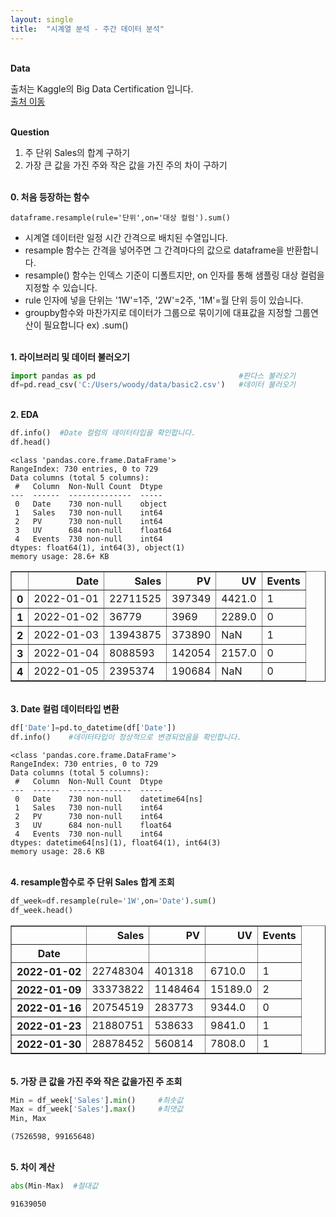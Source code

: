```yaml
---
layout: single
title:  "시계열 분석 - 주간 데이터 분석"
---
```


<br/>**Data**<br/>

출처는 Kaggle의 Big Data Certification 입니다.<br/>
[출처 이동](https://www.kaggle.com/code/agileteam/py-t1-8-expected-questions/notebook)

<br/>**Question**<br/>

1. 주 단위 Sales의 합계 구하기
2. 가장 큰 값을 가진 주와 작은 값을 가진 주의 차이 구하기


<br/>**0. 처음 등장하는 함수**<br/>

    dataframe.resample(rule='단위',on='대상 컬럼').sum()

+ 시계열 데이터란 일정 시간 간격으로 배치된 수열입니다.
+ resample 함수는 간격을 넣어주면 그 간격마다의 값으로 dataframe을 반환합니다.
+ resample() 함수는 인덱스 기준이 디폴트지만, on 인자를 통해 샘플링 대상 컬럼을 지정할 수 있습니다.
+ rule 인자에 넣을 단위는 '1W'=1주, '2W'=2주, '1M'=월 단위 등이 있습니다.
+ groupby함수와 마찬가지로 데이터가 그룹으로 묶이기에 대표값을 지정할 그룹연산이 필요합니다 ex) .sum()

<br/>**1. 라이브러리 및 데이터 불러오기**<br/>

```python
import pandas as pd                                #판다스 불러오기
df=pd.read_csv('C:/Users/woody/data/basic2.csv')   #데이터 불러오기
```

<br/>**2. EDA**<br/>

```python
df.info()  #Date 컬럼의 데이터타입을 확인합니다.
df.head()
```

    <class 'pandas.core.frame.DataFrame'>
    RangeIndex: 730 entries, 0 to 729
    Data columns (total 5 columns):
     #   Column  Non-Null Count  Dtype  
    ---  ------  --------------  -----  
     0   Date    730 non-null    object 
     1   Sales   730 non-null    int64  
     2   PV      730 non-null    int64  
     3   UV      684 non-null    float64
     4   Events  730 non-null    int64  
    dtypes: float64(1), int64(3), object(1)
    memory usage: 28.6+ KB
    


</style>
<table border="1" class="dataframe">
  <thead>
    <tr style="text-align: right;">
      <th></th>
      <th>Date</th>
      <th>Sales</th>
      <th>PV</th>
      <th>UV</th>
      <th>Events</th>
    </tr>
  </thead>
  <tbody>
    <tr>
      <th>0</th>
      <td>2022-01-01</td>
      <td>22711525</td>
      <td>397349</td>
      <td>4421.0</td>
      <td>1</td>
    </tr>
    <tr>
      <th>1</th>
      <td>2022-01-02</td>
      <td>36779</td>
      <td>3969</td>
      <td>2289.0</td>
      <td>0</td>
    </tr>
    <tr>
      <th>2</th>
      <td>2022-01-03</td>
      <td>13943875</td>
      <td>373890</td>
      <td>NaN</td>
      <td>1</td>
    </tr>
    <tr>
      <th>3</th>
      <td>2022-01-04</td>
      <td>8088593</td>
      <td>142054</td>
      <td>2157.0</td>
      <td>0</td>
    </tr>
    <tr>
      <th>4</th>
      <td>2022-01-05</td>
      <td>2395374</td>
      <td>190684</td>
      <td>NaN</td>
      <td>0</td>
    </tr>
  </tbody>
</table>
</div>


<br/>**3. Date 컬럼 데이터타입 변환**<br/>

```python
df['Date']=pd.to_datetime(df['Date'])         
df.info()    #데이터타입이 정상적으로 변경되었음을 확인합니다.       
```

    <class 'pandas.core.frame.DataFrame'>
    RangeIndex: 730 entries, 0 to 729
    Data columns (total 5 columns):
     #   Column  Non-Null Count  Dtype         
    ---  ------  --------------  -----         
     0   Date    730 non-null    datetime64[ns]
     1   Sales   730 non-null    int64         
     2   PV      730 non-null    int64         
     3   UV      684 non-null    float64       
     4   Events  730 non-null    int64         
    dtypes: datetime64[ns](1), float64(1), int64(3)
    memory usage: 28.6 KB
    

<br/>**4. resample함수로 주 단위 Sales 합계 조회**<br/>


```python
df_week=df.resample(rule='1W',on='Date').sum()
df_week.head()
```


</style>
<table border="1" class="dataframe">
  <thead>
    <tr style="text-align: right;">
      <th></th>
      <th>Sales</th>
      <th>PV</th>
      <th>UV</th>
      <th>Events</th>
    </tr>
    <tr>
      <th>Date</th>
      <th></th>
      <th></th>
      <th></th>
      <th></th>
    </tr>
  </thead>
  <tbody>
    <tr>
      <th>2022-01-02</th>
      <td>22748304</td>
      <td>401318</td>
      <td>6710.0</td>
      <td>1</td>
    </tr>
    <tr>
      <th>2022-01-09</th>
      <td>33373822</td>
      <td>1148464</td>
      <td>15189.0</td>
      <td>2</td>
    </tr>
    <tr>
      <th>2022-01-16</th>
      <td>20754519</td>
      <td>283773</td>
      <td>9344.0</td>
      <td>0</td>
    </tr>
    <tr>
      <th>2022-01-23</th>
      <td>21880751</td>
      <td>538633</td>
      <td>9841.0</td>
      <td>1</td>
    </tr>
    <tr>
      <th>2022-01-30</th>
      <td>28878452</td>
      <td>560814</td>
      <td>7808.0</td>
      <td>1</td>
    </tr>
  </tbody>
</table>
</div>

<br/>**5. 가장 큰 값을 가진 주와 작은 값을가진 주 조회**<br/>


```python
Min = df_week['Sales'].min()     #최솟값
Max = df_week['Sales'].max()     #최댓값
Min, Max
```




    (7526598, 99165648)

<br/>**5. 차이 계산**<br/>


```python
abs(Min-Max)  #절대값
```




    91639050


